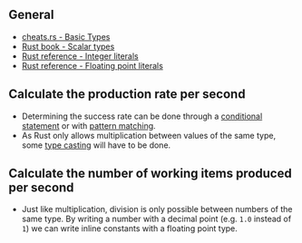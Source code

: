 ## General

- [cheats.rs - Basic Types](https://cheats.rs/#basic-types)
- [Rust book - Scalar types](https://doc.rust-lang.org/stable/book/ch03-02-data-types.html?highlight=primitive#scalar-types)
- [Rust reference - Integer literals](https://doc.rust-lang.org/stable/reference/tokens.html#integer-literals)
- [Rust reference - Floating point literals](https://doc.rust-lang.org/stable/reference/tokens.html#floating-point-literals)

## Calculate the production rate per second

- Determining the success rate can be done through a [conditional statement](https://doc.rust-lang.org/stable/book/ch03-05-control-flow.html#if-expressions) or with [pattern matching](https://doc.rust-lang.org/stable/book/ch18-01-all-the-places-for-patterns.html#match-arms).
- As Rust only allows multiplication between values of the same type, some [type casting](https://doc.rust-lang.org/rust-by-example/types/cast.html) will have to be done.

## Calculate the number of working items produced per second

- Just like multiplication, division is only possible between numbers of the same type. By writing a number with a decimal point (e.g. `1.0` instead of `1`) we can write inline constants with a floating point type.
